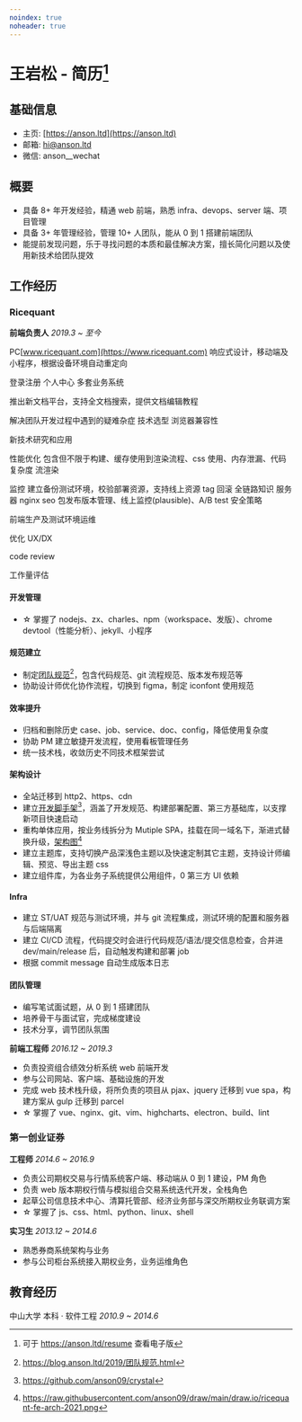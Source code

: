 ```yaml
---
noindex: true
noheader: true
---
```


# 王岩松 - 简历[^1]

## 基础信息

- 主页: [https://anson.ltd](https://anson.ltd)
- 邮箱: [hi@anson.ltd](mailto:hi@anson.ltd)
- 微信: anson\_\_wechat

## 概要

- 具备 8+ 年开发经验，精通 web 前端，熟悉 infra、devops、server 端、项目管理
- 具备 3+ 年管理经验，管理 10+ 人团队，能从 0 到 1 搭建前端团队
- 能提前发现问题，乐于寻找问题的本质和最佳解决方案，擅长简化问题以及使用新技术给团队提效

## 工作经历

### Ricequant

**前端负责人** _2019.3 ~ 至今_

PC[www.ricequant.com](https://www.ricequant.com)
响应式设计，移动端及小程序，根据设备环境自动重定向

登录注册
个人中心
多套业务系统

推出新文档平台，支持全文档搜索，提供文档编辑教程

解决团队开发过程中遇到的疑难杂症
技术选型
浏览器兼容性

新技术研究和应用

性能优化
包含但不限于构建、缓存使用到渲染流程、css 使用、内存泄漏、代码复杂度
流渲染

监控
建立备份测试环境，校验部署资源，支持线上资源 tag 回滚
全链路知识 服务器 nginx seo 包发布版本管理、线上监控(plausible)、A/B test
安全策略

前端生产及测试环境运维

优化 UX/DX

code review

工作量评估

#### 开发管理

- ☆ 掌握了 nodejs、zx、charles、npm（workspace、发版）、chrome devtool（性能分析）、jekyll、小程序

#### 规范建立

- 制定[团队规范](https://blog.anson.ltd/2019/%E5%9B%A2%E9%98%9F%E8%A7%84%E8%8C%83)[^3]，包含代码规范、git 流程规范、版本发布规范等
- 协助设计师优化协作流程，切换到 figma，制定 iconfont 使用规范

#### 效率提升

- 归档和删除历史 case、job、service、doc、config，降低使用复杂度
- 协助 PM 建立敏捷开发流程，使用看板管理任务
- 统一技术栈，收敛历史不同技术框架尝试

#### 架构设计

- 全站迁移到 http2、https、cdn
- 建立[开发脚手架](https://github.com/anson09/crystal)[^2]，涵盖了开发规范、构建部署配置、第三方基础库，以支撑新项目快速启动
- 重构单体应用，按业务线拆分为 Mutiple SPA，挂载在同一域名下，渐进式替换升级，[架构图](https://blog.anson.ltd/assets/images/2020-1-1.png)[^4]
- 建立主题库，支持切换产品深浅色主题以及快速定制其它主题，支持设计师编辑、预览、导出主题 css
- 建立组件库，为各业务子系统提供公用组件，0 第三方 UI 依赖

#### Infra

- 建立 ST/UAT 规范与测试环境，并与 git 流程集成，测试环境的配置和服务器与后端隔离
- 建立 CI/CD 流程，代码提交时会进行代码规范/语法/提交信息检查，合并进 dev/main/release 后，自动触发构建和部署 job
- 根据 commit message 自动生成版本日志

#### 团队管理

- 编写笔试面试题，从 0 到 1 搭建团队
- 培养骨干与面试官，完成梯度建设
- 技术分享，调节团队氛围

**前端工程师** _2016.12 ~ 2019.3_

- 负责投资组合绩效分析系统 web 前端开发
- 参与公司网站、客户端、基础设施的开发
- 完成 web 技术栈升级，将所负责的项目从 pjax、jquery 迁移到 vue spa，构建方案从 gulp 迁移到 parcel
- ☆ 掌握了 vue、nginx、git、vim、highcharts、electron、build、lint

### 第一创业证券

**工程师** _2014.6 ~ 2016.9_

- 负责公司期权交易与行情系统客户端、移动端从 0 到 1 建设，PM 角色
- 负责 web 版本期权行情与模拟组合交易系统迭代开发，全栈角色
- 起草公司信息技术中心、清算托管部、经济业务部与深交所期权业务联调方案
- ☆ 掌握了 js、css、html、python、linux、shell

**实习生** _2013.12 ~ 2014.6_

- 熟悉券商系统架构与业务
- 参与公司柜台系统接入期权业务，业务运维角色

## 教育经历

中山大学 本科 · 软件工程 _2010.9 ~ 2014.6_

[^1]: 可于 https://anson.ltd/resume 查看电子版
[^2]: https://github.com/anson09/crystal
[^3]: https://blog.anson.ltd/2019/团队规范.html
[^4]: https://raw.githubusercontent.com/anson09/draw/main/draw.io/ricequant-fe-arch-2021.png
